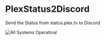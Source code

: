 # PlexStatus2Discord
Send the Status from status.plex.tv to Discord

![All Systems Operatinal](https://i.imgur.com/qDoA7oY.png)
